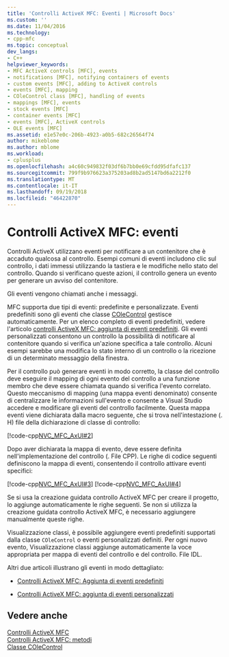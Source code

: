 ```yaml
---
title: 'Controlli ActiveX MFC: Eventi | Microsoft Docs'
ms.custom: ''
ms.date: 11/04/2016
ms.technology:
- cpp-mfc
ms.topic: conceptual
dev_langs:
- C++
helpviewer_keywords:
- MFC ActiveX controls [MFC], events
- notifications [MFC], notifying containers of events
- custom events [MFC], adding to ActiveX controls
- events [MFC], mapping
- COleControl class [MFC], handling of events
- mappings [MFC], events
- stock events [MFC]
- container events [MFC]
- events [MFC], ActiveX controls
- OLE events [MFC]
ms.assetid: e1e57e0c-206b-4923-a0b5-682c26564f74
author: mikeblome
ms.author: mblome
ms.workload:
- cplusplus
ms.openlocfilehash: a4c60c949832f03df6b7bb0e69cfdd95dfafc137
ms.sourcegitcommit: 799f9b976623a375203ad8b2ad5147bd6a2212f0
ms.translationtype: MT
ms.contentlocale: it-IT
ms.lasthandoff: 09/19/2018
ms.locfileid: "46422870"
---
```

# <a name="mfc-activex-controls-events"></a>Controlli ActiveX MFC: eventi

Controlli ActiveX utilizzano eventi per notificare a un contenitore che è accaduto qualcosa al controllo. Esempi comuni di eventi includono clic sul controllo, i dati immessi utilizzando la tastiera e le modifiche nello stato del controllo. Quando si verificano queste azioni, il controllo genera un evento per generare un avviso del contenitore.

Gli eventi vengono chiamati anche i messaggi.

MFC supporta due tipi di eventi: predefinite e personalizzate. Eventi predefiniti sono gli eventi che classe [COleControl](../mfc/reference/colecontrol-class.md) gestisce automaticamente. Per un elenco completo di eventi predefiniti, vedere l'articolo [controlli ActiveX MFC: aggiunta di eventi predefiniti](../mfc/mfc-activex-controls-adding-stock-events-to-an-activex-control.md). Gli eventi personalizzati consentono un controllo la possibilità di notificare al contenitore quando si verifica un'azione specifica a tale controllo. Alcuni esempi sarebbe una modifica lo stato interno di un controllo o la ricezione di un determinato messaggio della finestra.

Per il controllo può generare eventi in modo corretto, la classe del controllo deve eseguire il mapping di ogni evento del controllo a una funzione membro che deve essere chiamata quando si verifica l'evento correlato. Questo meccanismo di mapping (una mappa eventi denominato) consente di centralizzare le informazioni sull'evento e consente a Visual Studio accedere e modificare gli eventi del controllo facilmente. Questa mappa eventi viene dichiarata dalla macro seguente, che si trova nell'intestazione (. H) file della dichiarazione di classe di controllo:

[!code-cpp[NVC_MFC_AxUI#2](../mfc/codesnippet/cpp/mfc-activex-controls-events_1.h)]

Dopo aver dichiarata la mappa di evento, deve essere definita nell'implementazione del controllo (. File CPP). Le righe di codice seguenti definiscono la mappa di eventi, consentendo il controllo attivare eventi specifici:

[!code-cpp[NVC_MFC_AxUI#3](../mfc/codesnippet/cpp/mfc-activex-controls-events_2.cpp)]
[!code-cpp[NVC_MFC_AxUI#4](../mfc/codesnippet/cpp/mfc-activex-controls-events_3.cpp)]

Se si usa la creazione guidata controllo ActiveX MFC per creare il progetto, lo aggiunge automaticamente le righe seguenti. Se non si utilizza la creazione guidata controllo ActiveX MFC, è necessario aggiungere manualmente queste righe.

Visualizzazione classi, è possibile aggiungere eventi predefiniti supportati dalla classe `COleControl` o eventi personalizzati definiti. Per ogni nuovo evento, Visualizzazione classi aggiunge automaticamente la voce appropriata per mappa di eventi del controllo e del controllo. File IDL.

Altri due articoli illustrano gli eventi in modo dettagliato:

- [Controlli ActiveX MFC: Aggiunta di eventi predefiniti](../mfc/mfc-activex-controls-adding-stock-events-to-an-activex-control.md)

- [Controlli ActiveX MFC: aggiunta di eventi personalizzati](../mfc/mfc-activex-controls-adding-custom-events.md)

## <a name="see-also"></a>Vedere anche

[Controlli ActiveX MFC](../mfc/mfc-activex-controls.md)<br/>
[Controlli ActiveX MFC: metodi](../mfc/mfc-activex-controls-methods.md)<br/>
[Classe COleControl](../mfc/reference/colecontrol-class.md)
